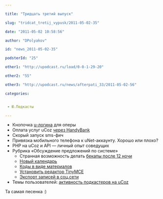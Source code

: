 ```yaml
---

title: "Тридцать третий выпуск"

slug: "tridcat_tretij_vypusk/2011-05-02-35"

date: "2011-05-02 10:58:56"

author: "DPolyakov"

id: "news_2011-05-02-35"

podsterId: "25"

other1: "http://upodcast.ru/load/0-0-1-29-20"

other2: "55"

other3: "http://upodcast.ru/news/afterpati_33/2011-05-02-56"

categories:


 - Ю.Подкасты

---
```

*   Кнопочка [u-логина](http://utoolbar.ucoz.net/ "http://utoolbar.ucoz.net/") для оперы
*   Оплата услуг uCoz [через HandyBank](http://forum.ucoz.ru/forum/30-36678-1 "http://forum.ucoz.ru/forum/30-36678-1")
*   Скорый запуск sms-фич
*   Привязка мобильного телефона к uNet-аккаунту. Хорошо или плохо?
*   PHP на uCoz и API — личный опыт соведущих
*   Рубрика «Обсуждение предложений по системе»
    *   Странная возможность делать [бекапы после 12 ночи](http://forum.ucoz.ru/forum/41-20923-722056-16-1302865673 "http://forum.ucoz.ru/forum/41-20923-722056-16-1302865673")
    *   [Новый календарь](http://forum.ucoz.ru/forum/41-20923-721626-16-1302789392 "http://forum.ucoz.ru/forum/41-20923-721626-16-1302789392")
    *   [Коды в виде материалов](http://forum.ucoz.ru/forum/41-20923-720503-16-1302632092)
    *   [Установить редактор TinyMCE](http://forum.ucoz.ru/forum/41-20923-725259-16-1303575645 "http://forum.ucoz.ru/forum/41-20923-725259-16-1303575645")
    *   [Экспорт записей в соц.сети](http://forum.ucoz.ru/forum/41-20923-724657-16-1303448594 "http://forum.ucoz.ru/forum/41-20923-724657-16-1303448594")
*   Темы пользователей: [активность подкастеров на uCoz](http://upodcast.ru/stuff/themes/temy_dlja_33_vypuska/1-1-0-28#ent1932)

  
  
Та самая песенка :)